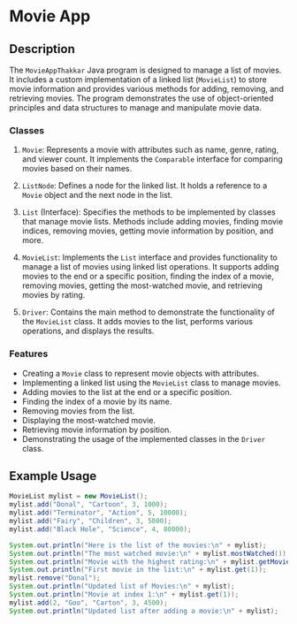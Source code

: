 # Movie App

## Description
The `MovieAppThakkar` Java program is designed to manage a list of movies. It includes a custom implementation of a linked list (`MovieList`) to store movie information and provides various methods for adding, removing, and retrieving movies. The program demonstrates the use of object-oriented principles and data structures to manage and manipulate movie data.

### Classes
1. `Movie`: Represents a movie with attributes such as name, genre, rating, and viewer count. It implements the `Comparable` interface for comparing movies based on their names.

2. `ListNode`: Defines a node for the linked list. It holds a reference to a `Movie` object and the next node in the list.

3. `List` (Interface): Specifies the methods to be implemented by classes that manage movie lists. Methods include adding movies, finding movie indices, removing movies, getting movie information by position, and more.

4. `MovieList`: Implements the `List` interface and provides functionality to manage a list of movies using linked list operations. It supports adding movies to the end or a specific position, finding the index of a movie, removing movies, getting the most-watched movie, and retrieving movies by rating.

5. `Driver`: Contains the main method to demonstrate the functionality of the `MovieList` class. It adds movies to the list, performs various operations, and displays the results.

### Features
- Creating a `Movie` class to represent movie objects with attributes.
- Implementing a linked list using the `MovieList` class to manage movies.
- Adding movies to the list at the end or a specific position.
- Finding the index of a movie by its name.
- Removing movies from the list.
- Displaying the most-watched movie.
- Retrieving movie information by position.
- Demonstrating the usage of the implemented classes in the `Driver` class.

## Example Usage
```java
MovieList mylist = new MovieList();
mylist.add("Donal", "Cartoon", 3, 1000);
mylist.add("Terminator", "Action", 5, 10000);
mylist.add("Fairy", "Children", 3, 5000);
mylist.add("Black Hole", "Science", 4, 80000);

System.out.println("Here is the list of the movies:\n" + mylist);
System.out.println("The most watched movie:\n" + mylist.mostWatched());
System.out.println("Movie with the highest rating:\n" + mylist.getMovie(5));
System.out.println("First movie in the list:\n" + mylist.get(1));
mylist.remove("Donal");
System.out.println("Updated list of Movies:\n" + mylist);
System.out.println("Movie at index 1:\n" + mylist.get(1));
mylist.add(2, "Goo", "Carton", 3, 4500);
System.out.println("Updated list after adding a movie:\n" + mylist);
